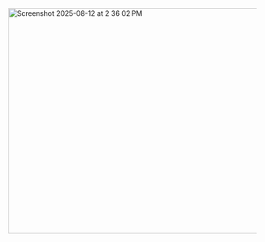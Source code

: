 <img width="710" height="456" alt="Screenshot 2025-08-12 at 2 36 02 PM" src="https://github.com/user-attachments/assets/20389189-0196-456c-89e7-c5e431c59b66" />
